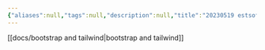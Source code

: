 ```yaml
---
{"aliases":null,"tags":null,"description":null,"title":"20230519 estsoft","created":"2023-05-19T10:38:45","updated":"2023-07-15T21:30:22","dg-publish":true,"permalink":"/docs/20230519 estsoft/","dgPassFrontmatter":true}
---
```


[[docs/bootstrap and tailwind\|bootstrap and tailwind]]
